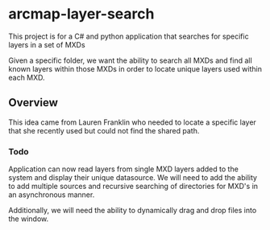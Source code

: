 arcmap-layer-search
===================

This project is for a C# and python application that searches for specific layers in a set of MXDs

Given a specific folder, we want the ability to search all MXDs and find all known layers within those MXDs in order to locate unique layers used within each MXD.

## Overview ##

This idea came from Lauren Franklin who needed to locate a specific layer that she recently used but could not find the shared path.

### Todo ###
Application can now read layers from single MXD layers added to the system and display their unique datasource. We will need to add the ability to add multiple sources and recursive searching of directories for MXD's in an asynchronous manner.

Additionally, we will need the ability to dynamically drag and drop files into the window.

